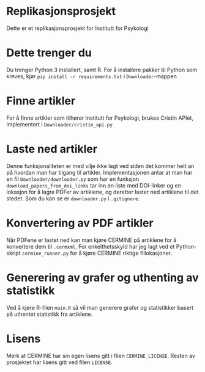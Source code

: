 # Replikasjonsprosjekt

Dette er et replikasjonsprosjekt for Institutt for Psykologi

# Dette trenger du

Du trenger Python 3 installert, samt R.
For å installere pakker til Python som kreves, kjør `pip install -r requirements.txt` i `Downloader`-mappen

# Finne artikler

For å finne artikler som tilhører Institutt for Psykologi, brukes Cristin APIet, implementert i `Downloader/cristin_api.py`

# Laste ned artikler

Denne funksjonaliteten er med vilje ikke lagt ved siden det kommer helt an på hvordan man har tilgang til artikler. Implementasjonen antar at man har en fil `Downloader/downloader.py` som har en funksjon `download_papers_from_doi_links` tar inn en liste med DOI-linker og en lokasjon for å lagre PDFer av artiklene, og deretter laster ned artiklene til det stedet. Som du kan se er `downloader.py` i `.gitignore`.

# Konvertering av PDF artikler

Når PDFene er lastet ned kan man kjøre CERMINE på artiklene for å konvertere dem til `.cermxml`. For enkelthetsskyld har jeg lagt ved et Python-skript `cermine_runner.py` for å kjøre CERMINE riktige fillokasjoner.

# Generering av grafer og uthenting av statistikk

Ved å kjøre R-filen `main.R` så vil man generere grafer og statistikker basert på uthentet statistikk fra artiklene.

# Lisens
Merk at CERMINE har sin egen lisens gitt i filen `CERMINE_LICENSE`. Resten av prosjektet har lisens gitt ved filen `LICENSE`.